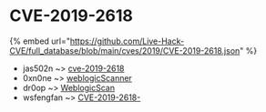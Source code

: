 # CVE-2019-2618
{% embed url="https://github.com/Live-Hack-CVE/full_database/blob/main/cves/2019/CVE-2019-2618.json" %}

* jas502n ~> [cve-2019-2618](https://www.alice-snow.ru/2019/database/cve-2019-2618/cve-2019-2618-jas502n)
* 0xn0ne ~> [weblogicScanner](https://www.alice-snow.ru/2019/database/cve-2019-2618/weblogicscanner-0xn0ne)
* dr0op ~> [WeblogicScan](https://www.alice-snow.ru/2019/database/cve-2019-2618/weblogicscan-dr0op)
* wsfengfan ~> [CVE-2019-2618-](https://www.alice-snow.ru/2019/database/cve-2019-2618/cve-2019-2618--wsfengfan)